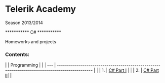 Telerik Academy
===============
Season 2013/2014

*********** C# ***********

Homeworks and projects

### Contents:

|     | Programming                                                                                      | |
| --- | ------------------------------------------------------------------------------------------------ | |
| 1.  | [C# Part I](https://github.com/Anastasoff/Telerik-Academy/tree/master/Programming/CSharpPartOne) | |
| 2.  | [C# Part II](https://github.com/Anastasoff/Telerik-Academy/tree/master/Programming/CSharpPartTwo)| |

